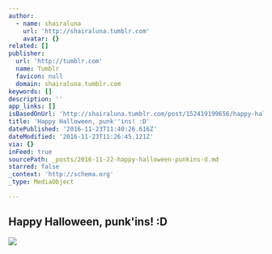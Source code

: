 ```yaml
---
author:
  - name: shairaluna
    url: 'http://shairaluna.tumblr.com'
    avatar: {}
related: []
publisher:
  url: 'http://tumblr.com'
  name: Tumblr
  favicon: null
  domain: shairaluna.tumblr.com
keywords: []
description: ''
app_links: []
isBasedOnUrl: 'http://shairaluna.tumblr.com/post/152419199656/happy-halloween-punkins-d'
title: 'Happy Halloween, punk''ins! :D'
datePublished: '2016-11-23T11:40:26.616Z'
dateModified: '2016-11-23T11:26:45.121Z'
via: {}
inFeed: true
sourcePath: _posts/2016-11-22-happy-halloween-punkins-d.md
starred: false
_context: 'http://schema.org'
_type: MediaObject

---
```

<article style=""><h1>Happy Halloween, punk'ins! :D</h1><img src="http://66.media.tumblr.com/47b59cfe0403f237d53b79f09d1082e7/tumblr_ofr6nrprvr1qaohmyo1_500.gif" /></article>